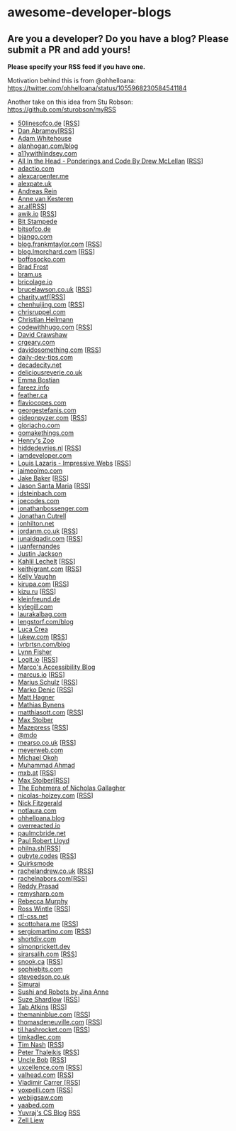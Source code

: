 # awesome-developer-blogs

## Are you a developer? Do you have a blog? Please submit a PR and add yours!

**Please specify your RSS feed if you have one.**

Motivation behind this is from @ohhelloana: https://twitter.com/ohhelloana/status/1055968230584541184

Another take on this idea from Stu Robson: https://github.com/sturobson/myRSS

- [50linesofco.de](http://50linesofco.de/) [[RSS](http://50linesofco.de/rss.xml)]
- [Dan Abramov](https://khairold.com/)[[RSS](https://khairold.com/rss.xml)]
- [Adam Whitehouse](https://awhitehouse104.github.io/)
- [alanhogan.com/blog](https://alanhogan.com/blog)
- [a11ywithlindsey.com](https://a11ywithlindsey.com)
- [All In the Head - Ponderings and Code By Drew McLellan](http://allinthehead.com/) [[RSS](https://allinthehead.com/retro/rss)]
- [adactio.com](https://adactio.com)
- [alexcarpenter.me](https://alexcarpenter.me/) 
- [alexpate.uk](https://alexpate.uk/)
- [Andreas Rein](https://andreasrein.net)
- [Anne van Kesteren](https://annevankesteren.nl/)
- [ar.al](https://ar.al/)[[RSS](https://ar.al/index.xml)]
- [awik.io](https://awik.io/) [[RSS](https://awik.io/feed)]
- [Bit Stampede](https://www.bitstampede.com/)
- [bitsofco.de](https://bitsofco.de/)
- [bjango.com](https://bjango.com/articles/)
- [blog.frankmtaylor.com](https://blog.frankmtaylor.com/) [[RSS](https://blog.frankmtaylor.com/feed)]
- [blog.lmorchard.com](http://blog.lmorchard.com/) [[RSS](http://blog.lmorchard.com.s3-website-us-east-1.amazonaws.com/index.rss)]
- [boffosocko.com](https://boffosocko.com)
- [Brad Frost](http://bradfrost.com/)
- [bram.us](https://bram.us)
- [bricolage.io](https://www.bricolage.io/)
- [brucelawson.co.uk](https://www.brucelawson.co.uk/) [[RSS](https://www.brucelawson.co.uk/feed/)]
- [charity.wtf](https://charity.wtf/)[[RSS](https://charity.wtf/feed)]
- [chenhuijing.com](https://www.chenhuijing.com/) [[RSS](https://www.chenhuijing.com/feed.xml)]
- [chrisruppel.com](https://chrisruppel.com/)
- [Christian Heilmann](https://christianheilmann.com/)
- [codewithhugo.com](https://codewithhugo.com/) [[RSS](https://codewithhugo.com/index.xml)]
- [David Crawshaw](https://crawshaw.io/)
- [crgeary.com](https://www.crgeary.com/)
- [davidosomething.com](https://davidosomething.com/) [[RSS](https://davidosomething.com/rss.xml)]
- [daily-dev-tips.com](https://daily-dev-tips.com)
- [decadecity.net](https://decadecity.net/)
- [deliciousreverie.co.uk](https://deliciousreverie.co.uk/) 
- [Emma Bostian](https://compiled.blog/)
- [fareez.info](http://fareez.info/)
- [feather.ca](https://feather.ca)
- [flaviocopes.com](https://flaviocopes.com/)
- [georgestefanis.com](https://georgestefanis.com/)
- [gideonpyzer.com](https://gideonpyzer.com/) [[RSS](https://gideonpyzer.com/blog/rss)]
- [gloriacho.com](https://www.gloriacho.com/)
- [gomakethings.com](https://gomakethings.com/articles/)
- [Henry's Zoo](http://henryzoo.com/)
- [hiddedevries.nl](https://hiddedevries.nl/) [[RSS](https://hiddedevries.nl/rss/summaries/)]
- [iamdeveloper.com](https://iamdeveloper.com) 
- [Louis Lazaris - Impressive Webs](https://www.impressivewebs.com/) [[RSS](http://feeds2.feedburner.com/ImpressiveWebs)]
- [jaimeolmo.com](http://www.jaimeolmo.com)
- [Jake Baker](https://jakebaker.co.uk/) [[RSS](https://jakebaker.co.uk/index.xml)]
- [Jason Santa Maria](http://jasonsantamaria.com/) [[RSS](http://feeds.feedburner.com/jsm-rss)]
- [jdsteinbach.com](https://jdsteinbach.com/)
- [joecodes.com](https://joecodes.com)
- [jonathanbossenger.com](https://jonathanbossenger.com/)
- [Jonathan Cutrell](https://jonathancutrell.com/)
- [jonhilton.net](https://jonhilton.net/)
- [jordanm.co.uk](https://jordanm.co.uk/) [[RSS](https://jordanm.co.uk/feed)]
- [junaidqadir.com](https://junaidqadir.com) [[RSS](https://junaidqadir.com/feed)]
- [juanfernandes](https://juanfernandes.uk/blog/)
- [Justin Jackson](https://justinjackson.ca/)
- [Kahlil Lechelt](https://www.kahlillechelt.com/) [[RSS](https://www.kahlillechelt.com/index.xml)]
- [keithjgrant.com](https://keithjgrant.com/) [[RSS](https://keithjgrant.com/posts/index.xml)]
- [Kelly Vaughn](https://kvlly.com/)
- [kirupa.com](https://kirupa.com/) [[RSS](https://kirupa.com/modular/kirupa.xml)]
- [kizu.ru](https://www.kizu.ru/) [[RSS](https://feeds.feedburner.com/kizuruen)]
- [kleinfreund.de](https://kleinfreund.de/)
- [kylegill.com](http://kylegill.com/)
- [laurakalbag.com](https://laurakalbag.com/)
- [lengstorf.com/blog](https://lengstorf.com/blog)
- [Luca Crea](https://lcrea.github.io/)
- [lukew.com](https://www.lukew.com/ff/) [[RSS](http://feeds.feedburner.com/FunctioningForm)]
- [lvrbrtsn.com/blog](https://lvrbrtsn.com/blog/)
- [Lynn Fisher](https://lynnandtonic.com/)
- [Logit.io](https://logit.io/blog/) [[RSS](https://logit.io/blog/rss.xml)]
- [Marco's Accessibility Blog](https://www.marcozehe.de/)
- [marcus.io](https://marcus.io/) [[RSS](https://marcus.io/feed)]
- [Marius Schulz](https://mariusschulz.com/) [[RSS](http://feeds.feedburner.com/mariusschulz)]
- [Marko Denic](https://markodenic.com/) [[RSS](https://markodenic.com/feed/)]
- [Matt Hagner](https://www.matthagner.com/)
- [Mathias Bynens](https://mathiasbynens.be/notes)
- [matthiasott.com](https://matthiasott.com) [[RSS](https://matthiasott.com/rss)]
- [Max Stoiber](https://mxstbr.com/)
- [Mazepress](https://mazepress.com/) [[RSS](https://mazepress.com/feed/)]
- [@mdo](http://markdotto.com/)
- [mearso.co.uk](http://www.mearso.co.uk/) [[RSS](https://mearso.co.uk/feed.xml)]
- [meyerweb.com](https://meyerweb.com/eric/thoughts/)
- [Michael Okoh](https://okoh.co.uk/)
- [Muhammad Ahmad](https://mahmad.me/blog)
- [mxb.at](https://mxb.at/) [[RSS](https://mxb.at/feed.xml)]
- [Max Stoiber](https://mxstbr.com)[[RSS](https://mxstbr.com/rss)]
- [The Ephemera of Nicholas Gallagher](http://nicolasgallagher.com/)
- [nicolas-hoizey.com](https://nicolas-hoizey.com/) [[RSS](https://nicolas-hoizey.com/feeds/articles.xml)]
- [Nick Fitzgerald](http://fitzgeraldnick.com/)
- [notlaura.com](https://notlaura.com)
- [ohhelloana.blog](https://www.ohhelloana.blog/)
- [overreacted.io](https://overreacted.io/)
- [paulmcbride.net](https://paulmcbride.net)
- [Paul Robert Lloyd](https://paulrobertlloyd.com/)
- [philna.sh](https://philna.sh/)[[RSS](https://philna.sh/feed.xml)]
- [qubyte.codes](https://qubyte.codes/) [[RSS](https://qubyte.codes/atom.xml)]
- [Quirksmode](https://www.quirksmode.org)
- [rachelandrew.co.uk](https://rachelandrew.co.uk/archives) [[RSS](https://rachelandrew.co.uk/feed)]
- [rachelnabors.com](http://rachelnabors.com/)[[RSS](http://feeds.feedburner.com/RachelNabors)]
- [Reddy Prasad](https://reddyprasad.co.in/)
- [remysharp.com](https://remysharp.com)
- [Rebecca Murphy](http://rmurphey.com/)
- [Ross Wintle](https://rosswintle.uk/) [[RSS](https://rosswintle.uk/feed)]
- [rtl-css.net](https://rtl-css.net/)
- [scottohara.me](https://www.scottohara.me/) [[RSS](https://www.scottohara.me/feed.xml)]
- [sergiomartino.com](https://blog.sergiomartino.com) [[RSS](https://blog.sergiomartino.com/rss)]
- [shortdiv.com](https://shortdiv.com/)
- [simonprickett.dev](https://simonprickett.dev/)
- [sirarsalih.com](https://sirarsalih.com/) [[RSS](https://sirarsalih.com/atom.xml)]
- [snook.ca](https://snook.ca/posts/) [[RSS](https://snook.ca/posts/index.rss)]
- [sophiebits.com](https://sophiebits.com/)
- [steveedson.co.uk](https://steveedson.co.uk/)
- [Simurai](http://simurai.com/)
- [Sushi and Robots by Jina Anne](https://www.sushiandrobots.com/)
- [Suze Shardlow](https://suze.dev/) [[RSS](https://suze.dev/feed.xml)]
- [Tab Atkins](https://www.xanthir.com/blog/) [[RSS](https://www.xanthir.com/blog/atom/)]
- [themaninblue.com](https://themaninblue.com/) [[RSS](https://themaninblue.com/feed/)]
- [thomasdeneuville.com](https://thomasdeneuville.com) [[RSS](https://thomasdeneuville.com/feed)]
- [til.hashrocket.com](https://til.hashrocket.com/) [[RSS](https://til.hashrocket.com/rss)]
- [timkadlec.com](https://timkadlec.com/)
- [Tim Nash](https://timnash.co.uk/) [[RSS](https://timnash.co.uk/feed/)]
- [Peter Thaleikis](https://peterthaleikis.com/) [[RSS](https://peterthaleikis.com/feed.xml)]
- [Uncle Bob](http://blog.cleancoder.com/) [[RSS](http://blog.cleancoder.com/atom.xml)]
- [uxcellence.com](https://uxcellence.com) [[RSS](https://uxcellence.com/subscribe)]
- [valhead.com](https://valhead.com/) [[RSS](https://valhead.com/feed/)]
- [Vladimir Carrer ](http://www.vcarrer.com/) [[RSS](http://feeds.feedburner.com/CarrerBlog)]
- [voxpelli.com](https://voxpelli.com/) [[RSS](https://voxpelli.com/english.xml)]
- [webjigsaw.com](http://webjigsaw.com/)
- [yaabed.com](https://yaabed.com/)
- [Yuvraj's CS Blog](http://blog.yuvv.xyz/) [RSS](https://blog.yuvv.xyz/rss.xml)
- [Zell Liew](https://zellwk.com/blog/)
